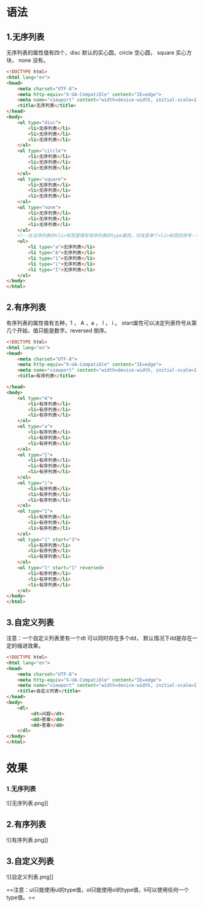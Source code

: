 # 语法
## 1.无序列表
无序列表的属性值有四个，disc 默认的实心圆，circle 空心圆， square 实心方块， none 没有。
```html
<!DOCTYPE html>
<html lang="en">
<head>
    <meta charset="UTF-8">
    <meta http-equiv="X-UA-Compatible" content="IE=edge">
    <meta name="viewport" content="width=device-width, initial-scale=1.0">
    <title>无序列表</title>
</head>
<body>
	<ul type="disc">
        <li>无序列表</li>
        <li>无序列表</li>
        <li>无序列表</li>
	</ul>
	<ul type="circle">
        <li>无序列表</li>
        <li>无序列表</li>
        <li>无序列表</li>
	</ul>
	<ul type="square">
        <li>无序列表</li>
        <li>无序列表</li>
        <li>无序列表</li>
	</ul>
	<ul type="none">
        <li>无序列表</li>
        <li>无序列表</li>
        <li>无序列表</li>
	</ul>
	<!--在无序列表的<li>标签里填写有序列表的type属性，可改变单个<li>标签的序号-->
	<ul>
        <li type="a">无序列表</li>
        <li type="A">无序列表</li>
        <li type="1">无序列表</li>
        <li type="i">无序列表</li>
        <li type="I">无序列表</li>
	</ul>
</body>
</html>
```
## 2.有序列表
有序列表的属性值有五种，1 ， A ，a ， I ， i 。 
start属性可以决定列表符号从第几个开始，值只能是数字。reversed 倒序。
```html
<!DOCTYPE html>
<html lang="en">
<head>
    <meta charset="UTF-8">
    <meta http-equiv="X-UA-Compatible" content="IE=edge">
    <meta name="viewport" content="width=device-width, initial-scale=1.0">
    <title>有序列表</title>

</head>
<body>
	<ol type="A">
        <li>有序列表</li>
        <li>有序列表</li>
        <li>有序列表</li>
    </ol>
    <ol type="a">
        <li>有序列表</li>
        <li>有序列表</li>
        <li>有序列表</li>
    </ol>
    <ol type="I">
        <li>有序列表</li>
        <li>有序列表</li>
        <li>有序列表</li>
    </ol>
    <ol type="i">
        <li>有序列表</li>
        <li>有序列表</li>
        <li>有序列表</li>
    </ol>
    <ol type="1">
        <li>有序列表</li>
        <li>有序列表</li>
        <li>有序列表</li>
    </ol>
    <ol type="1" start="3">
        <li>有序列表</li>
        <li>有序列表</li>
        <li>有序列表</li>
    </ol>
    <ol type="1" start="1" reversed>
        <li>有序列表</li>
        <li>有序列表</li>
        <li>有序列表</li>
    </ol>
</body>
</html>
```
## 3.自定义列表
注意：一个自定义列表里有一个dt 可以同时存在多个dd， 默认情况下dd是存在一定的缩进效果。
```html
<!DOCTYPE html>
<html lang="en">
<head>
    <meta charset="UTF-8">
    <meta http-equiv="X-UA-Compatible" content="IE=edge">
    <meta name="viewport" content="width=device-width, initial-scale=1.0">
    <title>自定义列表</title>
</head>
<body>
	<dl>
         <dt>问题</dt>
         <dd>答案</dd>
         <dd>答案</dd>
	</dl>
</body>
</html>


```
# 效果
### 1.无序列表
![[无序列表.png]]

## 2.有序列表
![[有序列表.png]]

## 3.自定义列表
![[自定义列表.png]]


==注意：ul只能使用ul的type值，ol只能使用ol的type值，li可以使用任何一个type值。==